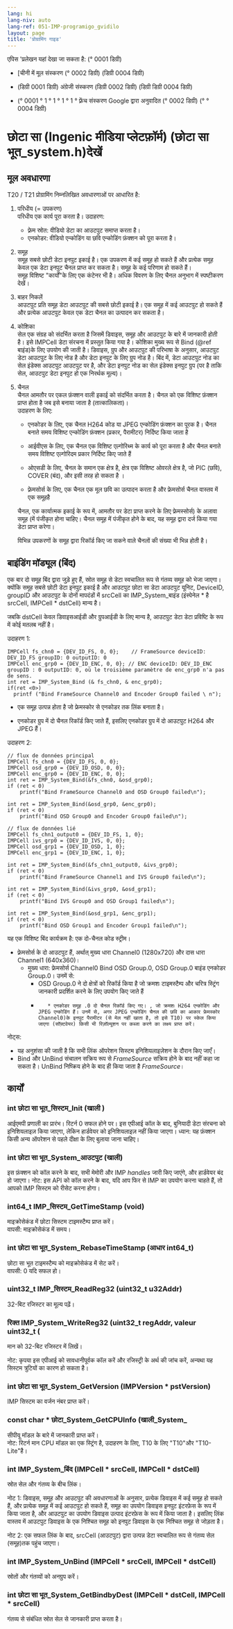 ```yaml
---
lang: hi
lang-niv: auto
lang-ref: 051-IMP-programigo_gvidilo
layout: page
title: 'प्रोग्रामिंग गाइड'
---
```



एपिस 'प्रलेखन यहां देखा जा सकता है: (° 0001 डिग्री)  
* [चीनी में मूल संस्करण (° 0002 डिग्री) (डिग्री 0004 डिग्री)


* (डिग्री 0001 डिग्री) अंग्रेजी संस्करण (डिग्री 0002 डिग्री) (डिग्री डिग्री 0004 डिग्री)


* (° 0001 ° 1 ° 1 ° 1 ° 1 ° फ़्रेंच संस्करण Google द्वारा अनुवादित (° 0002 डिग्री) (° ° 0004 डिग्री)




# छोटा सा (Ingenic मीडिया प्लेटफ़ॉर्म) (छोटा सा भूत_system.h)देखें

## मूल अवधारणा
T20 / T21 प्रोग्रामिंग निम्नलिखित अवधारणाओं पर आधारित है:
1. परिधीय (= उपकरण)  
    परिधीय एक कार्य पूरा करता है। उदाहरण:
     *  फ़्रेम स्रोत: वीडियो डेटा का आउटपुट समाप्त करता है।
     *  एनकोडर: वीडियो एन्कोडिंग या छवि एन्कोडिंग फ़ंक्शन को पूरा करता है।
2. समूह  
    समूह सबसे छोटी डेटा इनपुट इकाई है। एक उपकरण में कई समूह हो सकते हैं और प्रत्येक समूह केवल एक डेटा इनपुट चैनल प्राप्त कर सकता है। समूह के कई परिणाम हो सकते हैं।  
    समूह विशिष्ट "कार्यों"के लिए एक कंटेनर भी है। अधिक विवरण के लिए चैनल अनुभाग में स्पष्टीकरण देखें।
3. बाहर निकलें  
    आउटपुट प्रति समूह डेटा आउटपुट की सबसे छोटी इकाई है। एक समूह में कई आउटपुट हो सकते हैं और प्रत्येक आउटपुट केवल एक डेटा चैनल का उत्पादन कर सकता है।
4. कोशिका  
    सेल एक संग्रह को संदर्भित करता है जिसमें डिवाइस, समूह और आउटपुट के बारे में जानकारी होती है। इसे IMPCell डेटा संरचना में प्रस्तुत किया गया है।
कोशिका मुख्य रूप से Bind (@ref बाइंड)के लिए उपयोग की जाती है। डिवाइस, ग्रुप और आउटपुट की परिभाषा के अनुसार, आउटपुट डेटा आउटपुट के लिए नोड है और डेटा इनपुट के लिए ग्रुप नोड है।
बिंद में, डेटा आउटपुट नोड का सेल इंडेक्स आउटपुट आउटपुट पर है, और डेटा इनपुट नोड का सेल इंडेक्स इनपुट ग्रुप (पर है ताकि सेल, आउटपुट डेटा इनपुट हो एक निरर्थक मूल्य)।
5. चैनल  
    चैनल आमतौर पर एकल फ़ंक्शन वाली इकाई को संदर्भित करता है। चैनल को एक विशिष्ट फ़ंक्शन प्राप्त होता है जब इसे बनाया जाता है (तात्कालिकता)।  
    उदाहरण के लिए:  
     -  एनकोडर के लिए, एक चैनल H264 कोड या JPEG एन्कोडिंग फ़ंक्शन का पूरक है। चैनल बनाते समय विशिष्ट एन्कोडिंग फ़ंक्शन (प्रकार, पैरामीटर) निर्दिष्ट किया जाता है


     -  आईवीएस के लिए, एक चैनल एक विशिष्ट एल्गोरिथ्म के कार्य को पूरा करता है और चैनल बनाते समय विशिष्ट एल्गोरिदम प्रकार निर्दिष्ट किए जाते हैं


     -  ओएसडी के लिए, चैनल के समान एक क्षेत्र है, क्षेत्र एक विशिष्ट ओवरले क्षेत्र है, जो PIC (छवि), COVER (बंद), और इसी तरह हो सकता है ।


     -  फ़्रेमसोर्स के लिए, एक चैनल एक मूल छवि का उत्पादन करता है और फ्रेमसोर्स चैनल वास्तव में एक समूहहै


     
     चैनल, एक कार्यात्मक इकाई के रूप में, आमतौर पर डेटा प्राप्त करने के लिए फ्रेमस्सोर्स) के अलावा समूह (में पंजीकृत होना चाहिए। चैनल समूह में पंजीकृत होने के बाद, यह समूह द्वारा दर्ज किया गया डेटा प्राप्त करेगा।

    विभिन्न उपकरणों के समूह द्वारा रिकॉर्ड किए जा सकने वाले चैनलों की संख्या भी भिन्न होती है।

## बाइंडिंग मॉड्यूल (बिंद)

एक बार दो समूह बिंद द्वारा जुड़े हुए हैं, स्रोत समूह से डेटा स्वचालित रूप से गंतव्य समूह को भेजा जाएगा।  
क्योंकि समूह सबसे छोटी डेटा इनपुट इकाई है और आउटपुट छोटा सा डेटा आउटपुट यूनिट, DeviceID, groupID और आउटपुट के दोनों मापदंडों में srcCell का IMP_System_बाइंड (इंस्पेनेल * है srcCell, IMPCell * dstCell) मान्य है।  

जबकि dstCell केवल डिवाइसआईडी और ग्रुपआईडी के लिए मान्य है, आउटपुट डेटा डेटा प्रविष्टि के रूप में कोई मतलब नहीं है।

उदाहरण 1: 
```
IMPCell fs_chn0 = {DEV_ID_FS, 0, 0};    // FrameSource deviceID: DEV_ID_FS groupID: 0 outputID: 0
IMPCell enc_grp0 = {DEV_ID_ENC, 0, 0}; // ENC deviceID: DEV_ID_ENC groupID : 0 outputID: 0, où le troisième paramètre de enc_grp0 n'a pas de sens. 
int ret = IMP_System_Bind (& fs_chn0, & enc_grp0);
if(ret <0>)
  printf ("Bind FrameSource Channel0 and Encoder Group0 failed \ n");

```

* एक समूह उत्पन्न होता है जो फ्रेमस्कोर से एनकोडर तक लिंक बनाता है।


* एनकोडर ग्रुप में दो चैनल रिकॉर्ड किए जाते हैं, इसलिए एनकोडर ग्रुप में दो आउटपुट H264 और JPEG हैं।



उदाहरण 2:
```
// flux de données principal
IMPCell fs_chn0 = {DEV_ID_FS, 0, 0};
IMPCell osd_grp0 = {DEV_ID_OSD, 0, 0};
IMPCell enc_grp0 = {DEV_ID_ENC, 0, 0};
int ret = IMP_System_Bind(&fs_chn0, &osd_grp0);
if (ret < 0)
    printf("Bind FrameSource Channel0 and OSD Group0 failed\n");

int ret = IMP_System_Bind(&osd_grp0, &enc_grp0);
if (ret < 0)
    printf("Bind OSD Group0 and Encoder Group0 failed\n");

// flux de données lié 
IMPCell fs_chn1_output0 = {DEV_ID_FS, 1, 0};
IMPCell ivs_grp0 = {DEV_ID_IVS, 0, 0};
IMPCell osd_grp1 = {DEV_ID_OSD, 1, 0};
IMPCell enc_grp1 = {DEV_ID_ENC, 1, 0};

int ret = IMP_System_Bind(&fs_chn1_output0, &ivs_grp0);
if (ret < 0)
    printf("Bind FrameSource Channel1 and IVS Group0 failed\n");

int ret = IMP_System_Bind(&ivs_grp0, &osd_grp1);
if (ret < 0)
    printf("Bind IVS Group0 and OSD Group1 failed\n");

int ret = IMP_System_Bind(&osd_grp1, &enc_grp1);
if (ret < 0)
    printf("Bind OSD Group1 and Encoder Group1 failed\n");
```
यह एक विशिष्ट बिंद कार्यक्रम है: एक दो-चैनल कोड स्ट्रीम।
 * फ़्रेमसोर्स के दो आउटपुट हैं, अर्थात् मुख्य धारा Channel0 (1280x720) और दास धारा Channel1 (640x360)।
   *   मुख्य धारा: फ्रेमसोर्स Channel0 Bind OSD Group.0, OSD Group.0 बाइंड एनकोडर Group.0। उनमें से: 
       * OSD Group.0 ने दो क्षेत्रों को रिकॉर्ड किया है जो क्रमशः टाइमस्टैम्प और चरित्र स्ट्रिंग जानकारी प्रदर्शित करने के लिए उपयोग किए जाते हैं
       *        * एनकोडर समूह .0 दो चैनल रिकॉर्ड किए गए। , जो क्रमशः H264 एन्कोडिंग और JPEG एन्कोडिंग हैं। उनमें से, अगर JPEG एन्कोडिंग चैनल की छवि का आकार फ्रेमस्कोर Channel0)के इनपुट पैरामीटर (से मेल नहीं खाता है, तो इसे T10) पर स्केल किया जाएगा (सॉफ़्टवेयर) किसी भी रिज़ॉल्यूशन पर कब्जा करने का लक्ष्य प्राप्त करें।
       
नोट्स:
* यह अनुशंसा की जाती है कि सभी लिंक ऑपरेशन सिस्टम इनिशियलाइज़ेशन के दौरान किए जाएँ।
* Bind और UnBind संचालन सक्रिय रूप से _FrameSource_ सक्रिय होने के बाद नहीं कहा जा सकता है। UnBind निष्क्रिय होने के बाद ही किया जाता है _FrameSource_।

## कार्यों

### int छोटा सा भूत\_सिस्टम\_Init (खाली )
आईएमपी प्रणाली का प्रारंभ।
रिटर्न 0 सफल होने पर।
इस एपीआई कॉल के बाद, बुनियादी डेटा संरचना को इनिशियलाइज़ किया जाएगा, लेकिन हार्डवेयर को इनिशियलाइज़ नहीं किया जाएगा।
ध्यान: यह फ़ंक्शन किसी अन्य ऑपरेशन से पहले दीक्षा के लिए बुलाया जाना चाहिए।
### int छोटा सा भूत_System_आउटपुट (खाली)

इस फ़ंक्शन को कॉल करने के बाद, सभी मेमोरी और IMP _handles_ जारी किए जाएंगे, और हार्डवेयर बंद हो जाएगा। 
नोट: इस API को कॉल करने के बाद, यदि आप फिर से IMP का उपयोग करना चाहते हैं, तो आपको IMP सिस्टम को रीसेट करना होगा।

### int64_t IMP_सिस्टम_GetTimeStamp (void)

माइक्रोसेकंड में छोटा सिस्टम टाइमस्टैम्प प्राप्त करें।  
वापसी: माइक्रोसेकंड में समय।

### int छोटा सा भूत_System_RebaseTimeStamp (आधार int64_t)
छोटा सा भूत टाइमस्टैम्प को माइक्रोसेकंड में सेट करें।  
वापसी: 0 यदि सफल हो।

### uint32_t IMP_सिस्टम_ReadReg32 (uint32_t u32Addr)

32-बिट रजिस्टर का मूल्य पढ़ें।  

### रिक्त IMP_System_WriteReg32 (uint32_t regAddr, valeur uint32_t (
मान को 32-बिट रजिस्टर में लिखें।

नोट: कृपया इस एपीआई को सावधानीपूर्वक कॉल करें और रजिस्ट्री के अर्थ की जांच करें, अन्यथा यह सिस्टम त्रुटियों का कारण हो सकता है।

### int छोटा सा भूत_System_GetVersion (IMPVersion * pstVersion) 

IMP सिस्टम का वर्जन नंबर प्राप्त करें।

### const char * छोटा_System_GetCPUInfo (खाली_System_
सीपीयू मॉडल के बारे में जानकारी प्राप्त करें।  
नोट: रिटर्न मान CPU मॉडल का एक स्ट्रिंग है, उदाहरण के लिए, T10 के लिए "T10"और "T10-Lite"है।

### int IMP_System_बिंद (IMPCell * srcCell, IMPCell * dstCell)

स्रोत सेल और गंतव्य के बीच लिंक।

नोट 1: डिवाइस, समूह और आउटपुट की अवधारणाओं के अनुसार, प्रत्येक डिवाइस में कई समूह हो सकते हैं, और प्रत्येक समूह में कई आउटपुट हो सकते हैं, समूह का उपयोग डिवाइस इनपुट इंटरफ़ेस के रूप में किया जाता है, और आउटपुट का उपयोग डिवाइस उत्पाद इंटरफ़ेस के रूप में किया जाता है। इसलिए लिंक वास्तव में आउटपुट डिवाइस के एक निश्चित समूह को इनपुट डिवाइस के एक निश्चित समूह से जोड़ता है।

नोट 2: एक सफल लिंक के बाद, srcCell (आउटपुट) द्वारा उत्पन्न डेटा स्वचालित रूप से गंतव्य सेल (समूह)तक पहुंच जाएगा।

### int IMP_System_UnBind (IMPCell * srcCell, IMPCell * dstCell)
स्रोतों और गंतव्यों को अनग्रुप करें। 

### int छोटा सा भूत_System_GetBindbyDest (IMPCell * dstCell, IMPCell * srcCell)

गंतव्य से संबंधित स्रोत सेल से जानकारी प्राप्त करता है।





